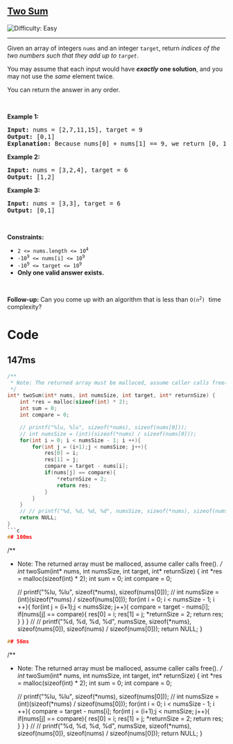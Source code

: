 <h2><a href="https://leetcode.com/problems/two-sum">Two Sum</a></h2> <img src='https://img.shields.io/badge/Difficulty-Easy-brightgreen' alt='Difficulty: Easy' /><hr><p>Given an array of integers <code>nums</code>&nbsp;and an integer <code>target</code>, return <em>indices of the two numbers such that they add up to <code>target</code></em>.</p>

<p>You may assume that each input would have <strong><em>exactly</em> one solution</strong>, and you may not use the <em>same</em> element twice.</p>

<p>You can return the answer in any order.</p>

<p>&nbsp;</p>
<p><strong class="example">Example 1:</strong></p>

<pre>
<strong>Input:</strong> nums = [2,7,11,15], target = 9
<strong>Output:</strong> [0,1]
<strong>Explanation:</strong> Because nums[0] + nums[1] == 9, we return [0, 1].
</pre>

<p><strong class="example">Example 2:</strong></p>

<pre>
<strong>Input:</strong> nums = [3,2,4], target = 6
<strong>Output:</strong> [1,2]
</pre>

<p><strong class="example">Example 3:</strong></p>

<pre>
<strong>Input:</strong> nums = [3,3], target = 6
<strong>Output:</strong> [0,1]
</pre>

<p>&nbsp;</p>
<p><strong>Constraints:</strong></p>

<ul>
	<li><code>2 &lt;= nums.length &lt;= 10<sup>4</sup></code></li>
	<li><code>-10<sup>9</sup> &lt;= nums[i] &lt;= 10<sup>9</sup></code></li>
	<li><code>-10<sup>9</sup> &lt;= target &lt;= 10<sup>9</sup></code></li>
	<li><strong>Only one valid answer exists.</strong></li>
</ul>

<p>&nbsp;</p>
<strong>Follow-up:&nbsp;</strong>Can you come up with an algorithm that is less than <code>O(n<sup>2</sup>)</code><font face="monospace">&nbsp;</font>time complexity?


# Code
## 147ms
```c
/**
 * Note: The returned array must be malloced, assume caller calls free().
 */
int* twoSum(int* nums, int numsSize, int target, int* returnSize) {
    int *res = malloc(sizeof(int) * 2);
    int sum = 0;
    int compare = 0;

    // printf("%lu, %lu", sizeof(*nums), sizeof(nums[0]));
    // int numsSize = (int)(sizeof(*nums) / sizeof(nums[0]));
    for(int i = 0; i < numsSize - 1; i ++){
        for(int j = (i+1);j < numsSize; j++){
            res[0] = i;
            res[1] = j;
            compare = target - nums[i];
            if(nums[j] == compare){
                *returnSize = 2;
                return res;
            }
        }
    }
    // // printf("%d, %d, %d, %d", numsSize, sizeof(*nums), sizeof(nums[0]), sizeof(nums) / sizeof(nums[0]));
    return NULL;
}
```c
## 100ms
```
/**
 * Note: The returned array must be malloced, assume caller calls free().
 */
int* twoSum(int* nums, int numsSize, int target, int* returnSize) {
    int *res = malloc(sizeof(int) * 2);
    int sum = 0;
    int compare = 0;

    // printf("%lu, %lu", sizeof(*nums), sizeof(nums[0]));
    // int numsSize = (int)(sizeof(*nums) / sizeof(nums[0]));
    for(int i = 0; i < numsSize - 1; i ++){
        for(int j = (i+1);j < numsSize; j++){
            compare = target - nums[i];
            if(nums[j] == compare){
                res[0] = i;
                res[1] = j;
                *returnSize = 2;
                return res;
            }
        }
    }
    // // printf("%d, %d, %d, %d", numsSize, sizeof(*nums), sizeof(nums[0]), sizeof(nums) / sizeof(nums[0]));
    return NULL;
}
```c
## 56ms
```
/**
 * Note: The returned array must be malloced, assume caller calls free().
 */
int* twoSum(int* nums, int numsSize, int target, int* returnSize) {
    int *res = malloc(sizeof(int) * 2);
    int sum = 0;
    int compare = 0;

    // printf("%lu, %lu", sizeof(*nums), sizeof(nums[0]));
    // int numsSize = (int)(sizeof(*nums) / sizeof(nums[0]));
    for(int i = 0; i < numsSize - 1; i ++){
        compare = target - nums[i];
        for(int j = (i+1);j < numsSize; j++){
            if(nums[j] == compare){
                res[0] = i;
                res[1] = j;
                *returnSize = 2;
                return res;
            }
        }
    }
    // // printf("%d, %d, %d, %d", numsSize, sizeof(*nums), sizeof(nums[0]), sizeof(nums) / sizeof(nums[0]));
    return NULL;
}
```
